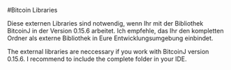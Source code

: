 #Bitcoin Libraries

Diese externen Libraries sind notwendig, wenn Ihr mit der Bibliothek BitcoinJ in der Version 0.15.6 arbeitet. Ich empfehle, das Ihr den kompletten Ordner als externe Bibliothek in Eure Entwicklungsumgebung einbindet.

The external libraries are neccessary if you work with BitcoinJ version 0.15.6. I recommend to include the complete folder in your IDE.
